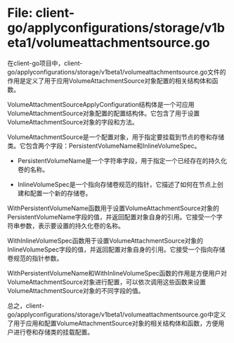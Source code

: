 # File: client-go/applyconfigurations/storage/v1beta1/volumeattachmentsource.go

在client-go项目中，client-go/applyconfigurations/storage/v1beta1/volumeattachmentsource.go文件的作用是定义了用于应用VolumeAttachmentSource对象配置的相关结构体和函数。

VolumeAttachmentSourceApplyConfiguration结构体是一个可应用VolumeAttachmentSource对象配置的配置结构体。它包含了用于设置VolumeAttachmentSource对象的字段和方法。

VolumeAttachmentSource是一个配置对象，用于指定要挂载到节点的卷和存储类。它包含两个字段：PersistentVolumeName和InlineVolumeSpec。

- PersistentVolumeName是一个字符串字段，用于指定一个已经存在的持久化卷的名称。

- InlineVolumeSpec是一个指向存储卷规范的指针，它描述了如何在节点上创建和配置一个新的存储卷。

WithPersistentVolumeName函数用于设置VolumeAttachmentSource对象的PersistentVolumeName字段的值，并返回配置对象自身的引用。它接受一个字符串参数，表示要设置的持久化卷的名称。

WithInlineVolumeSpec函数用于设置VolumeAttachmentSource对象的InlineVolumeSpec字段的值，并返回配置对象自身的引用。它接受一个指向存储卷规范的指针参数。

WithPersistentVolumeName和WithInlineVolumeSpec函数的作用是方便用户对VolumeAttachmentSource对象进行配置，可以依次调用这些函数来设置VolumeAttachmentSource对象的不同字段的值。

总之，client-go/applyconfigurations/storage/v1beta1/volumeattachmentsource.go中定义了用于应用和配置VolumeAttachmentSource对象的相关结构体和函数，方便用户进行卷和存储类的挂载配置。

